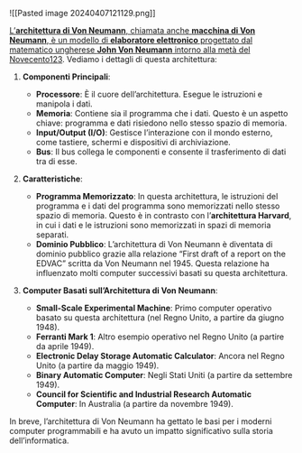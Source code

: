 ![[Pasted image 20240407121129.png]]

[L’**architettura di Von Neumann**, chiamata anche **macchina di Von Neumann**, è un modello di **elaboratore elettronico** progettato dal matematico ungherese **John Von Neumann** intorno alla metà del Novecento](https://it.wikipedia.org/wiki/Architettura_di_von_Neumann)[1](https://it.wikipedia.org/wiki/Architettura_di_von_Neumann)[2](https://www.villaggioinformatico.it/articoli/macchina-di-von-neumann)[3](https://www.andreaminini.com/informatica/computer/architettura-di-von-neumann). Vediamo i dettagli di questa architettura:

1. **Componenti Principali**:
    - **Processore**: È il cuore dell’architettura. Esegue le istruzioni e manipola i dati.
    - **Memoria**: Contiene sia il programma che i dati. Questo è un aspetto chiave: programma e dati risiedono nello stesso spazio di memoria.
    - **Input/Output (I/O)**: Gestisce l’interazione con il mondo esterno, come tastiere, schermi e dispositivi di archiviazione.
    - **Bus**: Il bus collega le componenti e consente il trasferimento di dati tra di esse.
    
1. **Caratteristiche**:
    - **Programma Memorizzato**: In questa architettura, le istruzioni del programma e i dati del programma sono memorizzati nello stesso spazio di memoria. Questo è in contrasto con l’**architettura Harvard**, in cui i dati e le istruzioni sono memorizzati in spazi di memoria separati.
    - **Dominio Pubblico**: L’architettura di Von Neumann è diventata di dominio pubblico grazie alla relazione “First draft of a report on the EDVAC” scritta da Von Neumann nel 1945. Questa relazione ha influenzato molti computer successivi basati su questa architettura.
    
1. **Computer Basati sull’Architettura di Von Neumann**:
     - **Small-Scale Experimental Machine**: Primo computer operativo basato su questa architettura (nel Regno Unito, a partire da giugno 1948).
    - **Ferranti Mark 1**: Altro esempio operativo nel Regno Unito (a partire da aprile 1949).
    - **Electronic Delay Storage Automatic Calculator**: Ancora nel Regno Unito (a partire da maggio 1949).
    - **Binary Automatic Computer**: Negli Stati Uniti (a partire da settembre 1949).
    - **Council for Scientific and Industrial Research Automatic Computer**: In Australia (a partire da novembre 1949).

In breve, l’architettura di Von Neumann ha gettato le basi per i moderni computer programmabili e ha avuto un impatto significativo sulla storia dell’informatica.